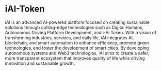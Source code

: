 # iAI-Token
iAI is an advanced AI-powered platform focused on creating sustainable solutions through cutting-edge technologies such as Digital Humans, Autonomous Driving Platform Development, and i-Ai Token. With a vision of transforming industries, services, and daily life, iAI integrates AI, blockchain, and smart automation to enhance efficiency, promote green technologies, and foster the development of smart cities. By developing autonomous systems and Web3 technologies, iAI aims to create a safer, more transparent ecosystem that improves quality of life while driving innovation and sustainable growth.
